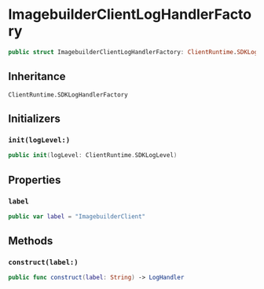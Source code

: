 # ImagebuilderClientLogHandlerFactory

``` swift
public struct ImagebuilderClientLogHandlerFactory: ClientRuntime.SDKLogHandlerFactory 
```

## Inheritance

`ClientRuntime.SDKLogHandlerFactory`

## Initializers

### `init(logLevel:)`

``` swift
public init(logLevel: ClientRuntime.SDKLogLevel) 
```

## Properties

### `label`

``` swift
public var label = "ImagebuilderClient"
```

## Methods

### `construct(label:)`

``` swift
public func construct(label: String) -> LogHandler 
```
